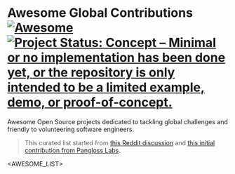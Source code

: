 # Awesome Global Contributions [![Awesome](https://awesome.re/badge-flat2.svg)](https://awesome.re) [![Project Status: Concept – Minimal or no implementation has been done yet, or the repository is only intended to be a limited example, demo, or proof-of-concept.](https://www.repostatus.org/badges/latest/concept.svg)](https://www.repostatus.org/#concept)

Awesome Open Source projects dedicated to tackling global challenges and
friendly to volunteering software engineers.

> This curated list started from [this Reddit
discussion](https://www.reddit.com/r/opensource/comments/ccojzw/is_there_an_awesome_list_of_open_source_projects/)
and [this initial contribution from Pangloss
Labs](https://panglosslabs.org/projects/osprojgc/).

<TOC>

<AWESOME_LIST>

